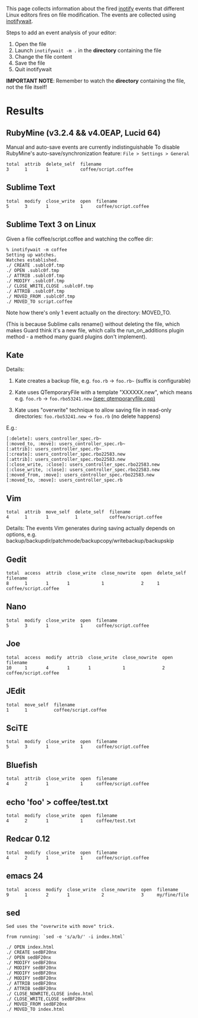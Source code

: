 This page collects information about the fired [inotify](http://en.wikipedia.org/wiki/Inotify) events that different Linux editors fires on file modification. The events are collected using  [inotifywait](http://linux.die.net/man/1/inotifywait).

Steps to add an event analysis of your editor:

1. Open the file
2. Launch `inotifywait -m .` in the **directory** containing the file
3. Change the file content
4. Save the file
5. Quit inotifywait

**IMPORTANT NOTE**: Remember to watch the **directory** containing the file, not the file itself!

# Results

## RubyMine (v3.2.4 && v4.0EAP, Lucid 64)

Manual and auto-save events are currently indistinguishable
To disable RubyMine's auto-save/synchronization feature: `File > Settings > General`

    total  attrib  delete_self  filename
    3      1       1            coffee/script.coffee

## Sublime Text

    total  modify  close_write  open  filename
    5      3       1            1     coffee/script.coffee

## Sublime Text 3 on Linux

Given a file coffee/script.coffee and watching the coffee dir:

```
% inotifywait -m coffee
Setting up watches.
Watches established.
./ CREATE .sublc0f.tmp
./ OPEN .sublc0f.tmp
./ ATTRIB .sublc0f.tmp
./ MODIFY .sublc0f.tmp
./ CLOSE_WRITE,CLOSE .sublc0f.tmp
./ ATTRIB .sublc0f.tmp
./ MOVED_FROM .sublc0f.tmp
./ MOVED_TO script.coffee
```

Note how there's only 1 event actually on the directory: MOVED_TO.

(This is because Sublime calls rename() without deleting the file, which makes Guard think it's a new file, which calls the run_on_additions plugin method - a method many guard plugins don't implement).

## Kate

Details:

1. Kate creates a backup file, e.g. `foo.rb` -> `foo.rb~` (suffix is configurable)

2. Kate uses QTemporaryFile with a template "XXXXXX.new", which means e.g. `foo.rb` -> `foo.rbo53241.new` [(see: qtemporaryfile.cpp)](https://qt.gitorious.org/qt/qt/source/cfa01206e38d120c0ddb17aec7358aadff30b6f5:src/corelib/io/qtemporaryfile.cpp)

3. Kate uses "overwrite" technique to allow saving file in read-only directories: `foo.rbo53241.new` -> `foo.rb` (no delete happens)


E.g.:



    [:delete]: users_controller_spec.rb~
    [:moved_to, :move]: users_controller_spec.rb~
    [:attrib]: users_controller_spec.rb~
    [:create]: users_controller_spec.rbo22583.new
    [:attrib]: users_controller_spec.rbo22583.new
    [:close_write, :close]: users_controller_spec.rbo22583.new
    [:close_write, :close]: users_controller_spec.rbo22583.new
    [:moved_from, :move]: users_controller_spec.rbo22583.new
    [:moved_to, :move]: users_controller_spec.rb


## Vim

    total  attrib  move_self  delete_self  filename
    4      1       1          1            coffee/script.coffee

Details: The events Vim generates during saving actually depends on options, e.g. backup/backupdir/patchmode/backupcopy/writebackup/backupskip


## Gedit

    total  access  attrib  close_write  close_nowrite  open  delete_self  filename
    8      1       1       1            1              2     1            coffee/script.coffee

## Nano

    total  modify  close_write  open  filename
    5      3       1            1     coffee/script.coffee

## Joe

    total  access  modify  attrib  close_write  close_nowrite  open  filename
    10     1       4       1       1            1              2     coffee/script.coffee

## JEdit

    total  move_self  filename
    1      1          coffee/script.coffee

## SciTE

    total  modify  close_write  open  filename
    5      3       1            1     coffee/script.coffee

## Bluefish

    total  attrib  close_write  open  filename
    4      2       1            1     coffee/script.coffee

## echo 'foo' > coffee/test.txt

    total  modify  close_write  open  filename
    4      2       1            1     coffee/test.txt

## Redcar 0.12
    total  modify  close_write  open  filename
    4      2       1            1     coffee/script.coffee

## emacs 24

    total  access  modify  close_write  close_nowrite  open  filename
    9      1       2       1            2              3     my/fine/file

## sed

    Sed uses the "overwrite with move" trick.

    from running: `sed -e 's/a/b/' -i index.html`

    ./ OPEN index.html
    ./ CREATE sedBF20nx
    ./ OPEN sedBF20nx
    ./ MODIFY sedBF20nx
    ./ MODIFY sedBF20nx
    ./ MODIFY sedBF20nx
    ./ MODIFY sedBF20nx
    ./ ATTRIB sedBF20nx
    ./ ATTRIB sedBF20nx
    ./ CLOSE_NOWRITE,CLOSE index.html
    ./ CLOSE_WRITE,CLOSE sedBF20nx
    ./ MOVED_FROM sedBF20nx
    ./ MOVED_TO index.html
